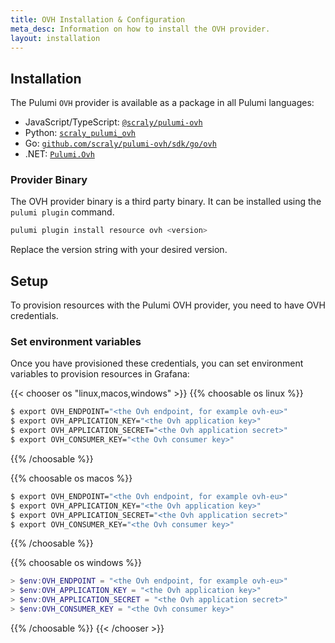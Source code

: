```yaml
---
title: OVH Installation & Configuration
meta_desc: Information on how to install the OVH provider.
layout: installation
---
```


## Installation

The Pulumi `OVH` provider is available as a package in all Pulumi languages:

* JavaScript/TypeScript: [`@scraly/pulumi-ovh`](https://www.npmjs.com/package/@scraly/pulumi-ovh)
* Python: [`scraly_pulumi_ovh`](https://pypi.org/project/pulumi-ovh/)
* Go: [`github.com/scraly/pulumi-ovh/sdk/go/ovh`](https://pkg.go.dev/github.com/scraly/pulumi-ovh/sdk)
* .NET: [`Pulumi.Ovh`](https://www.nuget.org/packages/Pulumi.Ovh)

### Provider Binary

The OVH provider binary is a third party binary. It can be installed using the `pulumi plugin` command.

```bash
pulumi plugin install resource ovh <version>
```

Replace the version string with your desired version.

## Setup

To provision resources with the Pulumi OVH provider, you need to have OVH credentials. 

### Set environment variables

Once you have provisioned these credentials, you can set environment variables to provision resources in Grafana:

{{< chooser os "linux,macos,windows" >}}
{{% choosable os linux %}}

```bash
$ export OVH_ENDPOINT="<the Ovh endpoint, for example ovh-eu>"
$ export OVH_APPLICATION_KEY="<the Ovh application key>"
$ export OVH_APPLICATION_SECRET="<the Ovh application secret>"
$ export OVH_CONSUMER_KEY="<the Ovh consumer key>"
```

{{% /choosable %}}

{{% choosable os macos %}}

```bash
$ export OVH_ENDPOINT="<the Ovh endpoint, for example ovh-eu>"
$ export OVH_APPLICATION_KEY="<the Ovh application key>"
$ export OVH_APPLICATION_SECRET="<the Ovh application secret>"
$ export OVH_CONSUMER_KEY="<the Ovh consumer key>"
```

{{% /choosable %}}

{{% choosable os windows %}}

```powershell
> $env:OVH_ENDPOINT = "<the Ovh endpoint, for example ovh-eu>"
> $env:OVH_APPLICATION_KEY = "<the Ovh application key>"
> $env:OVH_APPLICATION_SECRET = "<the Ovh application secret>"
> $env:OVH_CONSUMER_KEY = "<the Ovh consumer key>"
```

{{% /choosable %}}
{{< /chooser >}}

